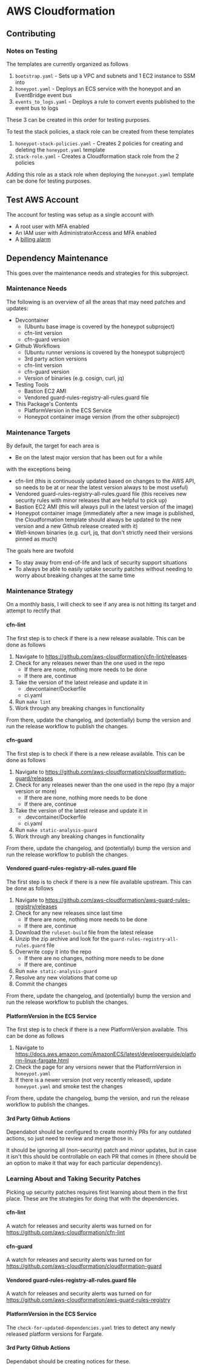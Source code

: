 # AWS Cloudformation

## Contributing

### Notes on Testing

The templates are currently organized as follows

1. `bootstrap.yaml` - Sets up a VPC and subnets and 1 EC2 instance to SSM into
2. `honeypot.yaml` - Deploys an ECS service with the honeypot and an EventBridge event bus
3. `events_to_logs.yaml` - Deploys a rule to convert events published to the event bus to logs

These 3 can be created in this order for testing purposes.

To test the stack policies, a stack role can be created from these templates

1. `honeypot-stack-policies.yaml` - Creates 2 policies for creating and deleting the `honeypot.yaml` template
2. `stack-role.yaml` - Creates a Cloudformation stack role from the 2 policies

Adding this role as a stack role when deploying the `honeypot.yaml` template can be done for testing purposes.

## Test AWS Account

The account for testing was setup as a single account with

- A root user with MFA enabled
- An IAM user with AdministratorAccess and MFA enabled
- A [billing alarm](https://docs.aws.amazon.com/AmazonCloudWatch/latest/monitoring/monitor_estimated_charges_with_cloudwatch.html)

## Dependency Maintenance

This goes over the maintenance needs and strategies for this subproject.

### Maintenance Needs

The following is an overview of all the areas that may need patches and updates:

- Devcontainer
    - (Ubuntu base image is covered by the honeypot subproject)
    - cfn-lint version
    - cfn-guard version
- Github Workflows
    - (Ubuntu runner versions is covered by the honeypot subproject)
    - 3rd party action versions
    - cfn-lint version
    - cfn-guard version
    - Version of binaries (e.g. cosign, curl, jq)
- Testing Tools
    - Bastion EC2 AMI
    - Vendored guard-rules-registry-all-rules.guard file
- This Package's Contents
    - PlatformVersion in the ECS Service
    - Honeypot container image version (from the other subproject)

### Maintenance Targets

By default, the target for each area is

- Be on the latest major version that has been out for a while

with the exceptions being

- cfn-lint (this is continuously updated based on changes to the AWS API, so needs to be at or near the latest version always to be most useful)
- Vendored guard-rules-registry-all-rules.guard file (this receives new security rules with minor releases that are helpful to pick up)
- Bastion EC2 AMI (this will always pull in the latest version of the image)
- Honeypot container image (immediately after a new image is published, the Cloudformation template should always be updated to the new version and a new Github release created with it)
- Well-known binaries (e.g. curl, jq, that don't strictly need their versions pinned as much)

The goals here are twofold

- To stay away from end-of-life and lack of security support situations
- To always be able to easily uptake security patches without needing to worry about breaking changes at the same time

### Maintenance Strategy

On a monthly basis, I will check to see if any area is not hitting its target and attempt to rectify that

#### cfn-lint

The first step is to check if there is a new release available. This can be done as follows

1. Navigate to https://github.com/aws-cloudformation/cfn-lint/releases
2. Check for any releases newer than the one used in the repo 
    - If there are none, nothing more needs to be done
    - If there are, continue
3. Take the version of the latest release and update it in
    - .devcontainer/Dockerfile
    - ci.yaml
4. Run `make lint`
5. Work through any breaking changes in functionality

From there, update the changelog, and (potentially) bump the version and run the release workflow to publish the changes.

#### cfn-guard

The first step is to check if there is a new release available. This can be done as follows

1. Navigate to https://github.com/aws-cloudformation/cloudformation-guard/releases
2. Check for any releases newer than the one used in the repo (by a major version or more)
    - If there are none, nothing more needs to be done
    - If there are, continue
3. Take the version of the latest release and update it in
    - .devcontainer/Dockerfile
    - ci.yaml
4. Run `make static-analysis-guard`
5. Work through any breaking changes in functionality

From there, update the changelog, and (potentially) bump the version and run the release workflow to publish the changes.

#### Vendored guard-rules-registry-all-rules.guard file

The first step is to check if there is a new file available upstream. This can be done as follows

1. Navigate to https://github.com/aws-cloudformation/aws-guard-rules-registry/releases
2. Check for any new releases since last time
    - If there are none, nothing more needs to be done
    - If there are, continue
3. Download the `ruleset-build` file from the latest release
4. Unzip the zip archive and look for the `guard-rules-registry-all-rules.guard` file
5. Overwrite copy it into the repo
    - If there are no changes, nothing more needs to be done
    - If there are, continue
6. Run `make static-analysis-guard`
7. Resolve any new violations that come up
8. Commit the changes

From there, update the changelog, and (potentially) bump the version and run the release workflow to publish the changes.

#### PlatformVersion in the ECS Service

The first step is to check if there is a new PlatformVersion available. This can be done as follows

1. Navigate to https://docs.aws.amazon.com/AmazonECS/latest/developerguide/platform-linux-fargate.html
2. Check the page for any versions newer that the PlatformVersion in `honeypot.yaml`
3. If there is a newer version (not very recently released), update `honeypot.yaml` and smoke test the changes

From there, update the changelog, bump the version, and run the release workflow to publish the changes.

#### 3rd Party Github Actions

Dependabot should be configured to create monthly PRs for any outdated actions, so just need to review and merge those in.

It should be ignoring all (non-security) patch and minor updates, but in case it isn't this should be controllable on each PR that comes in (there should be an option to make it that way for each particular dependency).

### Learning About and Taking Security Patches

Picking up security patches requires first learning about them in the first place. These are the strategies for doing that with the dependencies.

#### cfn-lint

A watch for releases and security alerts was turned on for https://github.com/aws-cloudformation/cfn-lint

#### cfn-guard

A watch for releases and security alerts was turned on for https://github.com/aws-cloudformation/cloudformation-guard

#### Vendored guard-rules-registry-all-rules.guard file

A watch for releases and security alerts was turned on for https://github.com/aws-cloudformation/aws-guard-rules-registry

#### PlatformVersion in the ECS Service

The `check-for-updated-dependencies.yaml` tries to detect any newly released platform versions for Fargate.

#### 3rd Party Github Actions

Dependabot should be creating notices for these.
